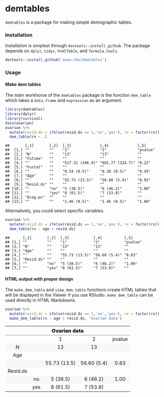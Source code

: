 demtables
================

`demtables` is a package for making simple demographic tables.

### Installation

Installation is simplest through `devtools::install_github`. The package depends on `dplyr`, `tidyr`, `htmlTable`, and `formula.tools`.

``` r
devtools::install_github('sean-cho/demtables')
```

### Usage

#### Make dem tables

The main workhorse of the `demtables` package is the function `dem_table` which takes a `data.frame` and `expression` as an argument.

``` r
library(demtables)
library(dplyr)
library(survival)
data(ovarian)
ovarian %>% 
  mutate(resid.ds = ifelse(resid.ds == 1,'no','yes'), rx = factor(rx)) %>% 
  dem_table(rx ~ .)
```

    ##       [,1]       [,2]  [,3]             [,4]             [,5]    
    ##  [1,] ""         ""    "1"              "2"              "pvalue"
    ##  [2,] "N"        ""    "13"             "13"             ""      
    ##  [3,] "Futime"   ""    ""               ""               ""      
    ##  [4,] ""         ""    "517.31 (346.9)" "681.77 (324.7)" "0.22"  
    ##  [5,] "Fustat"   ""    ""               ""               ""      
    ##  [6,] ""         ""    "0.54 (0.5)"     "0.38 (0.5)"     "0.45"  
    ##  [7,] "Age"      ""    ""               ""               ""      
    ##  [8,] ""         ""    "55.73 (13.5)"   "56.60 (5.4)"    "0.83"  
    ##  [9,] "Resid.ds" ""    ""               ""               ""      
    ## [10,] ""         "no"  "5 (38.5)"       "6 (46.2)"       "1.00"  
    ## [11,] ""         "yes" "8 (61.5)"       "7 (53.8)"       ""      
    ## [12,] "Ecog.ps"  ""    ""               ""               ""      
    ## [13,] ""         ""    "1.46 (0.5)"     "1.46 (0.5)"     "1.00"

Alternatively, you could select specific variables.

``` r
ovarian %>% 
  mutate(resid.ds = ifelse(resid.ds == 1,'no','yes'), rx = factor(rx)) %>% 
  dem_table(rx ~ age + resid.ds)
```

    ##      [,1]       [,2]  [,3]           [,4]          [,5]    
    ## [1,] ""         ""    "1"            "2"           "pvalue"
    ## [2,] "N"        ""    "13"           "13"          ""      
    ## [3,] "Age"      ""    ""             ""            ""      
    ## [4,] ""         ""    "55.73 (13.5)" "56.60 (5.4)" "0.83"  
    ## [5,] "Resid.ds" ""    ""             ""            ""      
    ## [6,] ""         "no"  "5 (38.5)"     "6 (46.2)"    "1.00"  
    ## [7,] ""         "yes" "8 (61.5)"     "7 (53.8)"    ""

#### HTML output with proper design

The `make_dem_table` and `view_dem_table` functions create HTML tables that will be displayed in the Viewer if you use RStudio. `make_dem_table` can be used directly in HTML Markdowns.

``` r
ovarian %>% 
  mutate(resid.ds = ifelse(resid.ds == 1,'no','yes'), rx = factor(rx)) %>% 
  make_dem_table(rx ~ age + resid.ds, 'Ovarian data')
```

<table class="gmisc_table" style="border-collapse: collapse; margin-top: 1em; margin-bottom: 1em;">
<thead>
<tr>
<th colspan="5" style="font-weight: 900; border-bottom: 1px solid grey; border-top: 2px solid grey; text-align: center;">
Ovarian data
</th>
</tr>
</thead>
<tbody>
<tr>
<td style="padding-left: .5em; padding-right: .5em; text-align: center;">
</td>
<td style="padding-left: .5em; padding-right: .5em; text-align: center;">
</td>
<td style="padding-left: .5em; padding-right: .5em; text-align: center;">
1
</td>
<td style="padding-left: .5em; padding-right: .5em; text-align: center;">
2
</td>
<td style="padding-left: .5em; padding-right: .5em; text-align: center;">
pvalue
</td>
</tr>
<tr style="background-color: #f7f7f7;">
<td style="padding-left: .5em; padding-right: .5em; background-color: #f7f7f7; text-align: center;">
N
</td>
<td style="padding-left: .5em; padding-right: .5em; background-color: #f7f7f7; text-align: center;">
</td>
<td style="padding-left: .5em; padding-right: .5em; background-color: #f7f7f7; text-align: center;">
13
</td>
<td style="padding-left: .5em; padding-right: .5em; background-color: #f7f7f7; text-align: center;">
13
</td>
<td style="padding-left: .5em; padding-right: .5em; background-color: #f7f7f7; text-align: center;">
</td>
</tr>
<tr>
<td style="padding-left: .5em; padding-right: .5em; text-align: center;">
Age
</td>
<td style="padding-left: .5em; padding-right: .5em; text-align: center;">
</td>
<td style="padding-left: .5em; padding-right: .5em; text-align: center;">
</td>
<td style="padding-left: .5em; padding-right: .5em; text-align: center;">
</td>
<td style="padding-left: .5em; padding-right: .5em; text-align: center;">
</td>
</tr>
<tr style="background-color: #f7f7f7;">
<td style="padding-left: .5em; padding-right: .5em; background-color: #f7f7f7; text-align: center;">
</td>
<td style="padding-left: .5em; padding-right: .5em; background-color: #f7f7f7; text-align: center;">
</td>
<td style="padding-left: .5em; padding-right: .5em; background-color: #f7f7f7; text-align: center;">
55.73 (13.5)
</td>
<td style="padding-left: .5em; padding-right: .5em; background-color: #f7f7f7; text-align: center;">
56.60 (5.4)
</td>
<td style="padding-left: .5em; padding-right: .5em; background-color: #f7f7f7; text-align: center;">
0.83
</td>
</tr>
<tr>
<td style="padding-left: .5em; padding-right: .5em; text-align: center;">
Resid.ds
</td>
<td style="padding-left: .5em; padding-right: .5em; text-align: center;">
</td>
<td style="padding-left: .5em; padding-right: .5em; text-align: center;">
</td>
<td style="padding-left: .5em; padding-right: .5em; text-align: center;">
</td>
<td style="padding-left: .5em; padding-right: .5em; text-align: center;">
</td>
</tr>
<tr style="background-color: #f7f7f7;">
<td style="padding-left: .5em; padding-right: .5em; background-color: #f7f7f7; text-align: center;">
</td>
<td style="padding-left: .5em; padding-right: .5em; background-color: #f7f7f7; text-align: center;">
no
</td>
<td style="padding-left: .5em; padding-right: .5em; background-color: #f7f7f7; text-align: center;">
5 (38.5)
</td>
<td style="padding-left: .5em; padding-right: .5em; background-color: #f7f7f7; text-align: center;">
6 (46.2)
</td>
<td style="padding-left: .5em; padding-right: .5em; background-color: #f7f7f7; text-align: center;">
1.00
</td>
</tr>
<tr>
<td style="padding-left: .5em; padding-right: .5em; border-bottom: 2px solid grey; text-align: center;">
</td>
<td style="padding-left: .5em; padding-right: .5em; border-bottom: 2px solid grey; text-align: center;">
yes
</td>
<td style="padding-left: .5em; padding-right: .5em; border-bottom: 2px solid grey; text-align: center;">
8 (61.5)
</td>
<td style="padding-left: .5em; padding-right: .5em; border-bottom: 2px solid grey; text-align: center;">
7 (53.8)
</td>
<td style="padding-left: .5em; padding-right: .5em; border-bottom: 2px solid grey; text-align: center;">
</td>
</tr>
</tbody>
</table>
